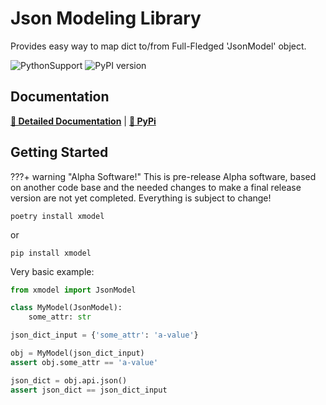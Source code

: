 # Json Modeling Library

Provides easy way to map dict to/from Full-Fledged 'JsonModel' object.

![PythonSupport](https://img.shields.io/static/v1?label=python&message=%203.8|%203.9|%203.10|%203.11&color=blue?style=flat-square&logo=python)
![PyPI version](https://badge.fury.io/py/xmodel.svg?)

## Documentation

**[📄 Detailed Documentation](https://xyngular.github.io/py-xmodel/latest/)** | **[🐍 PyPi](https://pypi.org/project/xmodel/)**

## Getting Started

???+ warning "Alpha Software!"
    This is pre-release Alpha software, based on another code base and
    the needed changes to make a final release version are not yet
    completed. Everything is subject to change!


```shell
poetry install xmodel
```

or

```shell
pip install xmodel
```

Very basic example:

```python
from xmodel import JsonModel

class MyModel(JsonModel):
    some_attr: str

json_dict_input = {'some_attr': 'a-value'}    

obj = MyModel(json_dict_input)
assert obj.some_attr == 'a-value'

json_dict = obj.api.json()
assert json_dict == json_dict_input
```
